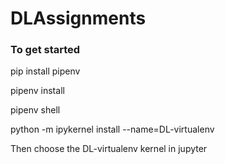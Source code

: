 # DLAssignments

### To get started 

pip install pipenv

pipenv install

pipenv shell

python -m ipykernel install --name=DL-virtualenv

Then choose the DL-virtualenv kernel in jupyter
